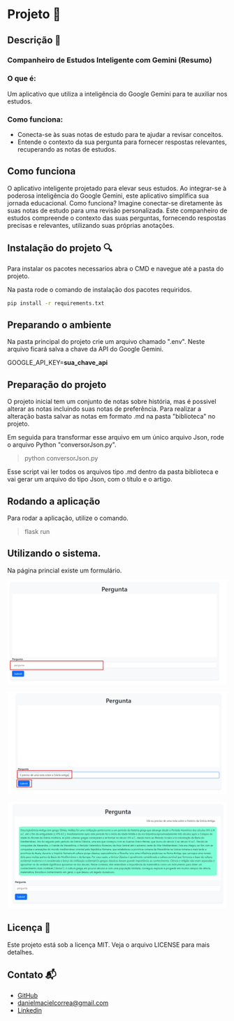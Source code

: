 # Projeto 🚀

## Descrição 📘

### **Companheiro de Estudos Inteligente com Gemini (Resumo)**

### O que é:

Um aplicativo que utiliza a inteligência do Google Gemini para te auxiliar nos estudos.

### Como funciona:

- Conecta-se às suas notas de estudo para te ajudar a revisar conceitos. 
- Entende o contexto da sua pergunta para fornecer respostas relevantes, recuperando as notas de estudos.

## Como funciona

O aplicativo inteligente projetado para elevar seus estudos. Ao integrar-se à poderosa inteligência do Google Gemini, este aplicativo simplifica sua jornada educacional.
Como funciona? Imagine conectar-se diretamente às suas notas de estudo para uma revisão personalizada. Este companheiro de estudos compreende o contexto das suas perguntas, fornecendo respostas precisas e relevantes, utilizando suas próprias anotações.

## Instalação do projeto 🔍

Para instalar os pacotes necessarios abra o CMD e navegue até a pasta do projeto.

Na pasta rode o comando de instalação dos pacotes requiridos.

```bash
pip install -r requirements.txt
```
## Preparando o ambiente

Na pasta principal do projeto crie um arquivo chamado ".env". Neste arquivo ficará salva a chave da API do Google Gemini.

GOOGLE_API_KEY=**sua_chave_api**

## Preparação do projeto

O projeto inicial tem um conjunto de notas sobre história, mas é possivel alterar as notas incluindo suas notas de preferência.
Para realizar a alteração basta salvar as notas em formato .md na pasta "biblioteca" no projeto.

Em seguida para transformar esse arquivo em um único arquivo Json, rode o arquivo Python "conversorJson.py".

> python conversorJson.py

Esse script vai ler todos os arquivos tipo .md dentro da pasta biblioteca e vai gerar um arquivo do tipo Json, com o título e o artigo.

## Rodando a aplicação

Para rodar a aplicação, utilize o comando.

> flask run

## Utilizando o sistema.

Na página princial existe um formulário.

![Primeira Etapa](https://github.com/dancorrea86/ProjetoGeminiAlura/blob/main/static/imagens/pesquisa1.jpg)

![Segunda Etapa](https://github.com/dancorrea86/ProjetoGeminiAlura/blob/main/static/imagens/pesquisa2.0.jpg)

![Terceira Etapa](https://github.com/dancorrea86/ProjetoGeminiAlura/blob/main/static/imagens/pesquisa3.jpg)

## Licença 📄

Este projeto está sob a licença MIT. Veja o arquivo LICENSE para mais detalhes.

## Contato 📬

- [GitHub](https://github.com/dancorrea86)
- danielmacielcorrea@gmail.com
- [Linkedin](https://www.linkedin.com/in/danielmacielcorrea/)

